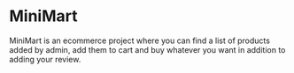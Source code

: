 # MiniMart
MiniMart is an ecommerce project where you can find a list of products added by admin, add them to cart and buy whatever you want in addition to adding your review.
